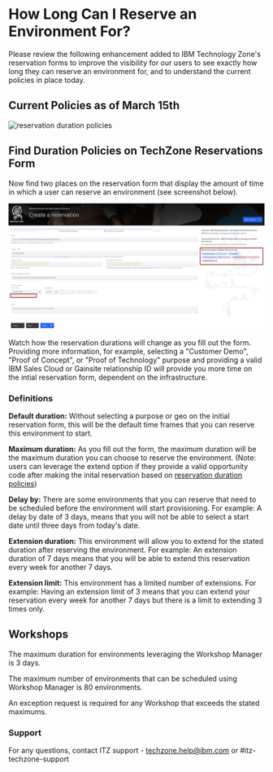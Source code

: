 # How Long Can I Reserve an Environment For? 

Please review the following enhancement added to IBM Technology Zone's reservation forms to improve the visibility for our users to see exactly how long they can reserve an environment for, and to understand the current policies in place today.

## Current Policies as of March 15th

![reservation duration policies](https://github.com/IBM/itz-support-public/blob/main/IBM-Technology-Zone/IBM-Technology-Zone-Runbooks/Images/Screen%20Shot%202023-03-07%20at%206.12.53%20AM.png)

## Find Duration Policies on TechZone Reservations Form

Now find two places on the reservation form that display the amount of time in which a user can reserve an environment (see screenshot below). 

![reservation durations](Images/reservation_durations.png)

Watch how the reservation durations will change as you fill out the form. Providing more information, for example, selecting a "Customer Demo", "Proof of Concept", or "Proof of Technology" purpose and providing a valid IBM Sales Cloud or Gainsite relationship ID will provide you more time on the intial reservation form, dependent on the infrastructure.


### Definitions

**Default duration:** Without selecting a purpose or geo on the initial reservation form, this will be the default time frames that you can reserve this environment to start. 

**Maximum duration:** As you fill out the form, the maximum duration will be the maximum duration you can choose to reserve the environment. (Note: users can leverage the extend option if they provide a valid opportunity code after making the inital reservation based on [reservation duration policies](https://github.com/IBM/itz-support-public/blob/main/IBM-Technology-Zone/IBM-Technology-Zone-Runbooks/reservation-duration-policy.md))

**Delay by:** There are some environments that you can reserve that need to be scheduled before the environment will start provisioning. For example: A delay by date of 3 days, means that you will not be able to select a start date until three days from today's date. 

**Extension duration:** This environment will allow you to extend for the stated duration after reserving the environment. For example: An extension duration of 7 days means that you will be able to extend this reservation every week for another 7 days.

**Extension limit:** This environment has a limited number of extensions. For example: Having an extension limit of 3 means that you can extend your reservation every week for another 7 days but there is a limit to extending 3 times only. 

## Workshops

The maximum duration for environments leveraging the Workshop Manager is 3 days.

The maximum number of environments that can be scheduled using Workshop Manager is 80 environments. 

An exception request is required for any Workshop that exceeds the stated maximums.


### Support

For any questions, contact ITZ support - techzone.help@ibm.com or #itz-techzone-support
